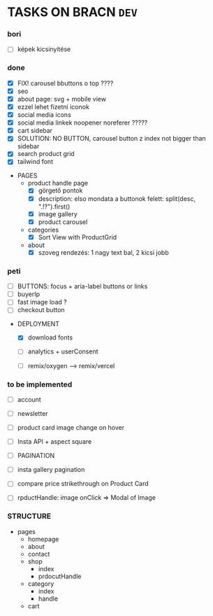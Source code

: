 #  TASKS ON BRACN `DEV`

### bori
- [ ] képek kicsinyítése

### done
- [x] FIX! carousel bbuttons o top ????
- [x] seo
- [x] about page: svg + mobile view
- [x] ezzel lehet fizetni iconok
- [x] social media icons
- [x] social media linkek noopener noreferer ?????
- [x] cart sidebar
- [x] SOLUTION: NO BUTTON,  carousel button z index not bigger than sidebar
- [x] search product grid
- [x] tailwind font
- PAGES
  - product handle page
    - [x] görgető pontok
    - [x] description: elso mondata a buttonok felett: split(desc, ".!?").first()
    - [x] image gallery
    - [x] product carousel
  - categories
    - [x] Sort View with ProductGrid
  - about
    - [x] szoveg rendezés: 1 nagy text bal, 2 kicsi jobb

### peti
- [ ] BUTTONS: focus + aria-label buttons or links
- [ ] buyerIp
- [ ] fast image load ?
- [ ] checkout button

- DEPLOYMENT
  - [x] download fonts
  - [ ] analytics + userConsent
  - [ ] remix/oxygen --> remix/vercel


### to be implemented
- [ ] account
- [ ] newsletter
- [ ] product card image change on hover
- [ ] Insta API + aspect square
- [ ] PAGINATION
- [ ] insta gallery pagination
- [ ] compare price strikethrough on Product Card
- [ ] rpductHandle: image onClick => Modal of Image




### STRUCTURE
- pages
  - homepage
  - about
  - contact
  - shop
    - index
    - prdocutHandle
  - category
    - index
    - handle
  - cart
